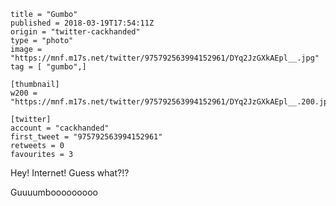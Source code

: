 ```
title = "Gumbo"
published = 2018-03-19T17:54:11Z
origin = "twitter-cackhanded"
type = "photo"
image = "https://mnf.m17s.net/twitter/975792563994152961/DYq2JzGXkAEpl__.jpg"
tag = [ "gumbo",]

[thumbnail]
w200 = "https://mnf.m17s.net/twitter/975792563994152961/DYq2JzGXkAEpl__.200.jpg"

[twitter]
account = "cackhanded"
first_tweet = "975792563994152961"
retweets = 0
favourites = 3
```

Hey! Internet! Guess what?!?

Guuuumbooooooooo

<p class='image'><img src='https://mnf.m17s.net/twitter/975792563994152961/DYq2JzGXkAEpl__.jpg' alt=''></p>

